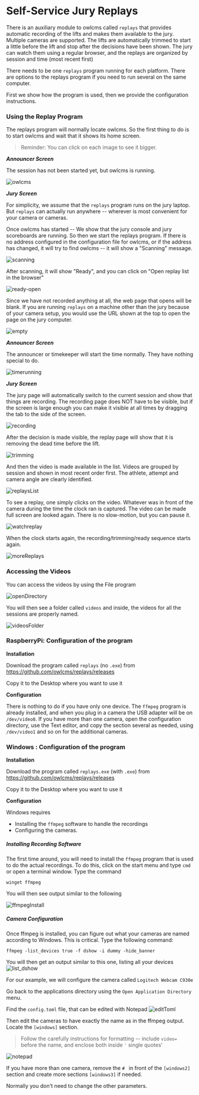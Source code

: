 # Self-Service Jury Replays

There is an auxiliary module to owlcms called `replays` that provides automatic recording of the lifts and makes them available to the jury.  Multiple cameras are supported. The lifts are automatically trimmed to start a little before the lift and stop after the decisions have been shown.  The jury can watch them using a regular browser, and the replays are organized by session and time (most recent first)

There needs to be one `replays` program running for each platform.   There are options to the replays program if you need to run several on the same computer.

First we show how the program is used, then we provide the configuration instructions.

### Using the Replay Program

The replays program will normally locate owlcms.  So the first thing to do is to start owlcms and wait that it shows its home screen.

> Reminder: You can click on each image to see it bigger.

***Announcer Screen***

The session has not been started yet, but owlcms is running.

![owlcms](nimg/4100replays/owlcms.png)

***Jury Screen***

For simplicity, we assume that the `replays` program runs on the jury laptop.  But `replays` can actually run anywhere -- wherever is most convenient for your camera or cameras.

Once owlcms has started -- We show that the jury console and jury scoreboards are running.   So then we start the replays program.  If there is no address configured in the configuration file for owlcms, or if the address has changed, it will try to find owlcms -- it will show a "Scanning" message.  

![scanning](nimg/4100replays/scanning.png)

After scanning, it will show "Ready", and you can click on "Open replay list in the browser"

![ready-open](nimg/4100replays/ready-open.png)

Since we have not recorded anything at all, the web page that opens will be blank.  If you are running `replays` on a machine other than the jury because of your camera setup, you would use the URL shown at the top to open the page on the jury computer.

![empty](nimg/4100replays/empty.png)

***Announcer Screen***

The announcer or timekeeper will start the time normally.  They have nothing special to do.

![timerunning](nimg/4100replays/timerunning.png)

***Jury Screen***

The jury page will automatically switch to the current session and show that things are recording.  The recording page does NOT have to be visible, but if the screen is large enough you can make it visible at all times by dragging the tab to the side of the screen.

![recording](nimg/4100replays/recording.png)

After the decision is made visible, the replay page will show that it is removing the dead time before the lift.

![trimming](nimg/4100replays/trimming.png)

And then the video is made available in the list.  Videos are grouped by session and shown in most recent order first.  The athlete, attempt and camera angle are clearly identified.

![replaysList](nimg/4100replays/replaysList.png)

To see a replay, one simply clicks on the video.  Whatever was in front of the camera during the time the clock ran is captured.  The video can be made full screen are looked again.  There is no slow-motion, but you can pause it.

![watchreplay](nimg/4100replays/watchreplay.png)

When the clock starts again, the recording/trimming/ready sequence starts again.

![moreReplays](nimg/4100replays/moreReplays.png)

### Accessing the Videos

You can access the videos by using the File program

![openDirectory](nimg/4100replays/openDirectory.png)

You will then see a folder called `videos` and inside, the videos for all the sessions are properly named.

![videosFolder](nimg/4100replays/videosFolder.png)

### RaspberryPi: Configuration of the program

**Installation** 

Download the program called `replays` (no `.exe`) from https://github.com/owlcms/replays/releases

Copy it to the Desktop where you want to use it

**Configuration**

There is nothing to do if you have only one device.  The `ffmpeg` program is already installed, and when you plug in a camera  the USB adapter will be on `/dev/video0`.
If you have more than one camera, open the configuration directory, use the Text editor, and copy the section several as needed, using `/dev/video1` and so on for the additional cameras.

### Windows : Configuration of the program

**Installation** 

Download the program called `replays.exe` (with `.exe`) from https://github.com/owlcms/replays/releases

Copy it to the Desktop where you want to use it

**Configuration**

Windows requires

- Installing the `ffmpeg` software to handle the recordings
- Configuring the cameras.

##### Installing Recording Software

The first time around, you will need to install the `ffmpeg` program that is used to do the actual recordings. To do this, click on the start menu and type `cmd` or open a terminal window.  Type the command

```
winget ffmpeg
```

You will then see output similar to the following

![ffmpegInstall](nimg/4100replays/ffmpegInstall.png)

##### Camera Configuration

Once ffmpeg is installed, you can figure out what your cameras are named according to Windows.  This is critical.  Type the following command:

```
ffmpeg -list_devices true -f dshow -i dummy -hide_banner
```

You will then get an output similar to this one, listing all your devices
![list_dshow](nimg/4100replays/list_dshow.png)

For our example, we will configure the camera called `Logitech Webcam C930e`

Go back to the applications directory using the `Open Application Directory` menu.

Find the `config.toml` file, that can be edited with Notepad
![editToml](nimg/4100replays/editToml.png)

Then edit the cameras to have exactly the name as in the ffmpeg output.   Locate the `[windows]` section.

> Follow the carefully instructions for formatting -- include `video=` before the name, and enclose both inside `'` single quotes'

![notepad](nimg/4100replays/notepad.png)

If you have more than one camera, remove the `# ` in front of the `[windows2]` section and create more sections `[windows3]` if needed.

Normally you don't need to change the other parameters.

